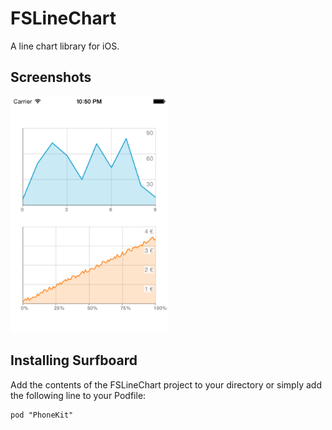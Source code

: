 FSLineChart
===========

A line chart library for iOS.

Screenshots
---
<img src="Screenshots/fslinechart.png" width=50% />

Installing Surfboard
---
Add the contents of the FSLineChart project to your directory or simply add the following line to your Podfile:

    pod "PhoneKit"